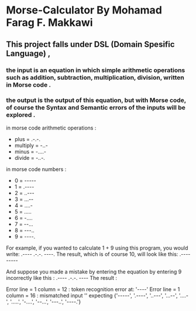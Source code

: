 # Morse-Calculator By Mohamad Farag F. Makkawi

## This project falls under DSL (Domain Spesific Language) ,
### the **input** is an equation in which simple arithmetic operations such as addition, subtraction, multiplication, division, written in Morse code .
### the **output** is the output of this equation, but with Morse code, of course the Syntax and Semantic errors of the inputs will be explored .

in morse code arithmetic operations : 
- plus =  .-.-. 
- multiply =  -..-
- minus =  -....-
- divide =  -..-.
          
in morse code numbers :       
- 0 = -----
- 1 = .----
- 2 = ..---
- 3 = ...--
- 4 = ....-
- 5 = .....
- 6 = -....
- 7 = --...
- 8 = ---..
- 9 = ----.
 
For example, if you wanted to calculate 1 + 9 using this program, you would write:
      .---- .-.-. ----.
The result, which is of course 10, will look like this:
      .---------

And suppose you made a mistake by entering the equation by entering 9 incorrectly like this : .---- .-.-. ----
The result :

Error line = 1 column = 12 : token recognition error at: '----'
Error line = 1 column = 16 : mismatched input '<EOF>' expecting {'-----', '.----', '..---', '...--', '....-', '.....', '-....', '--...', '---..', '----.'}
